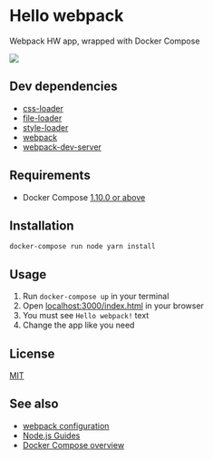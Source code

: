 # Hello webpack
Webpack HW app, wrapped with Docker Compose

![](https://i.imgur.com/Q4UiIgE.png)

## Dev dependencies
- [css-loader](https://github.com/webpack-contrib/css-loader)
- [file-loader](https://github.com/webpack-contrib/file-loader)
- [style-loader](https://github.com/webpack-contrib/style-loader)
- [webpack](https://github.com/webpack/webpack)
- [webpack-dev-server](https://github.com/webpack/webpack-dev-server)

## Requirements
- Docker Compose [1.10.0 or above](https://docs.docker.com/release-notes/docker-compose/#1100-2017-01-18)

## Installation
```
docker-compose run node yarn install
```

## Usage
1. Run ```docker-compose up``` in your terminal
2. Open [localhost:3000/index.html](http://localhost:3000/index.html) in your browser
3. You must see ```Hello webpack!``` text
4. Change the app like you need

## License
[MIT](https://opensource.org/licenses/MIT)

## See also
- [webpack configuration](https://webpack.js.org/configuration/)
- [Node.js Guides](https://nodejs.org/en/docs/guides/)
- [Docker Compose overview](https://docs.docker.com/compose/overview/)
